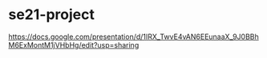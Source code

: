 # se21-project
https://docs.google.com/presentation/d/1IRX_TwvE4vAN6EEunaaX_9J0BBhM6ExMontM1jVHbHg/edit?usp=sharing
